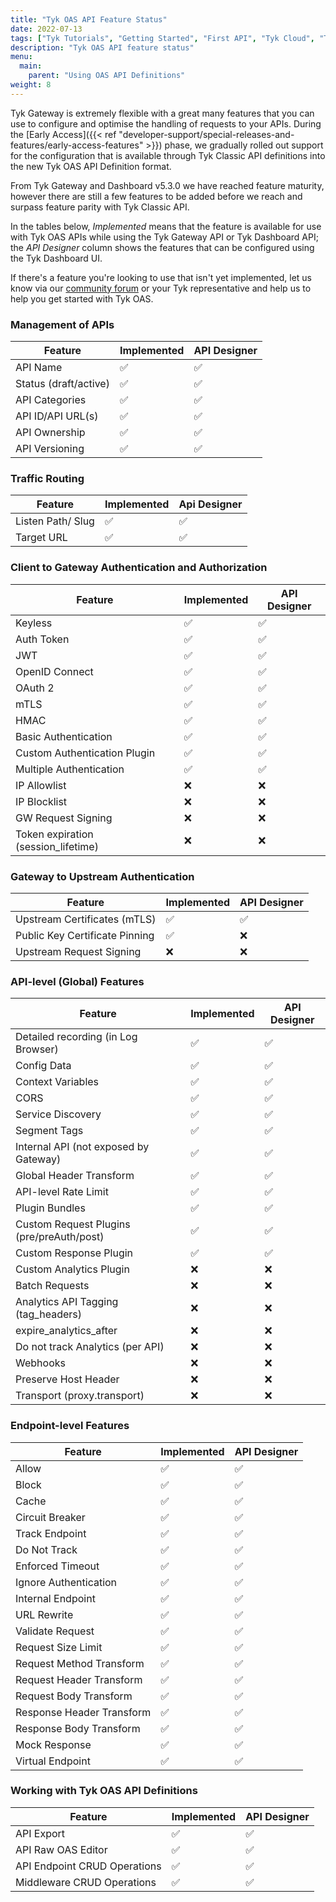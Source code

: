 ```yaml
---
title: "Tyk OAS API Feature Status"
date: 2022-07-13
tags: ["Tyk Tutorials", "Getting Started", "First API", "Tyk Cloud", "Tyk Self-Managed", "Tyk Open Source", "OAS Reference"]
description: "Tyk OAS API feature status"
menu:
  main:
    parent: "Using OAS API Definitions"
weight: 8
---
```


Tyk Gateway is extremely flexible with a great many features that you can use to configure and optimise the handling of requests to your APIs. During the [Early Access]({{< ref "developer-support/special-releases-and-features/early-access-features" >}}) phase, we gradually rolled out support for the configuration that is available through Tyk Classic API definitions into the new Tyk OAS API Definition format.

From Tyk Gateway and Dashboard v5.3.0 we have reached feature maturity, however there are still a few features to be added before we reach and surpass feature parity with Tyk Classic API.

In the tables below, *Implemented* means that the feature is available for use with Tyk OAS APIs while using the Tyk Gateway API or Tyk Dashboard API; the *API Designer* column shows the features that can be configured using the Tyk Dashboard UI.

If there's a feature you're looking to use that isn't yet implemented, let us know via our [community forum](https://community.tyk.io/t/oas-has-landed/5605) or your Tyk representative and help us to help you get started with Tyk OAS.


### Management of APIs

| Feature                               | Implemented      | API Designer  |
|---------------------------------------|------------------|---------------|
| API Name                              | ✅               | ✅            |
| Status (draft/active)                 | ✅               | ✅            |
| API Categories                        | ✅               | ✅            |
| API ID/API URL(s)                     | ✅               | ✅            |
| API Ownership                         | ✅               | ✅            |
| API Versioning                        | ✅               | ✅            |

### Traffic Routing

| Feature                               | Implemented      | Api Designer  |
|---------------------------------------|------------------|---------------|
| Listen Path/ Slug                     | ✅               | ✅            |
| Target URL                            | ✅               | ✅            |

### Client to Gateway Authentication and Authorization

| Feature                               | Implemented      | API Designer  |
|---------------------------------------|------------------|---------------|
| Keyless                               | ✅               | ✅            |
| Auth Token                            | ✅               | ✅            |
| JWT                                   | ✅               | ✅            |
| OpenID Connect                        | ✅               | ✅            |
| OAuth 2                               | ✅               | ✅            |
| mTLS                                  | ✅               | ✅            |
| HMAC                                  | ✅               | ✅            |
| Basic Authentication                  | ✅               | ✅            |
| Custom Authentication Plugin          | ✅               | ✅            |
| Multiple Authentication               | ✅               | ✅            |
| IP Allowlist                          | ❌️               | ❌️            |
| IP Blocklist                          | ❌️               | ❌️            |
| GW Request Signing                    | ❌️               | ❌️            |
| Token expiration (session_lifetime)   | ❌️               | ❌️            |

### Gateway to Upstream Authentication

| Feature                               | Implemented      | API Designer  |
|---------------------------------------|------------------|---------------|
| Upstream Certificates (mTLS)          | ✅               | ✅            |
| Public Key Certificate Pinning        | ✅               | ❌️            |
| Upstream Request Signing              | ❌️               | ❌️            |

### API-level (Global) Features

| Feature                               | Implemented      | API Designer  |
|---------------------------------------|------------------|---------------|
| Detailed recording (in Log Browser)   | ✅               | ✅            |
| Config Data                           | ✅               | ✅            |
| Context Variables                     | ✅               | ✅            |
| CORS                                  | ✅               | ✅            |
| Service Discovery                     | ✅               | ✅            |
| Segment Tags                          | ✅               | ✅            |
| Internal API (not exposed by Gateway) | ✅               | ✅            |
| Global Header Transform               | ✅               | ✅            |
| API-level Rate Limit                  | ✅               | ✅            |
| Plugin Bundles                        | ✅               | ✅            |
| Custom Request Plugins (pre/preAuth/post) | ✅               | ✅            |
| Custom Response Plugin                    | ✅               | ✅            |
| Custom Analytics Plugin                   | ❌️               | ❌️            |
| Batch Requests                        | ❌️               | ❌️            |
| Analytics API Tagging (tag_headers)   | ❌️               | ❌️            |
| expire_analytics_after                | ❌️               | ❌️            |
| Do not track Analytics (per API)      | ❌️               | ❌️            |
| Webhooks                              | ❌️               | ❌️            |
| Preserve Host Header                  | ❌️               | ❌️            |
| Transport (proxy.transport)           | ❌️               | ❌️            |

### Endpoint-level Features

| Feature                               | Implemented      | API Designer  |
|---------------------------------------|------------------|---------------|
| Allow                                 | ✅               | ✅            |
| Block                                 | ✅               | ✅            |
| Cache                                 | ✅               | ✅            |
| Circuit Breaker                       | ✅               | ✅            |
| Track Endpoint                        | ✅               | ✅            |
| Do Not Track                          | ✅               | ✅            |
| Enforced Timeout                      | ✅               | ✅            |
| Ignore Authentication                 | ✅               | ✅            |
| Internal Endpoint                     | ✅               | ✅            |
| URL Rewrite                           | ✅               | ✅            |
| Validate Request                      | ✅               | ✅            |
| Request Size Limit                    | ✅               | ✅            |
| Request Method Transform              | ✅               | ✅            |
| Request Header Transform              | ✅               | ✅            |
| Request Body Transform                | ✅               | ✅            |
| Response Header Transform             | ✅               | ✅            |
| Response Body Transform               | ✅               | ✅            |
| Mock Response                         | ✅               | ✅            |
| Virtual Endpoint                      | ✅               | ✅            |

### Working with Tyk OAS API Definitions

| Feature                               | Implemented      | API Designer  |
|---------------------------------------|------------------|---------------|
| API Export                            | ✅               | ✅            |
| API Raw OAS Editor                    | ✅               | ✅            |
| API Endpoint CRUD Operations          | ✅               | ✅            |
| Middleware CRUD Operations            | ✅               | ✅            |
